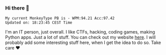 ### Hi there 👋
<!-- PB START -->
```
My current MonkeyType PB is - WPM:94.21 Acc:97.42
Updated on: 18:23:45 CEST Time
```
<!-- PB END -->
I'm an IT person, just overall. I like CTFs, hacking, coding games, making Python apps. Just a lot of stuff.
You can check out my website [here](https://skill3472.github.io/).
I will probably add some interesting stuff here, when I get the idea to do so. Take care ❤️
